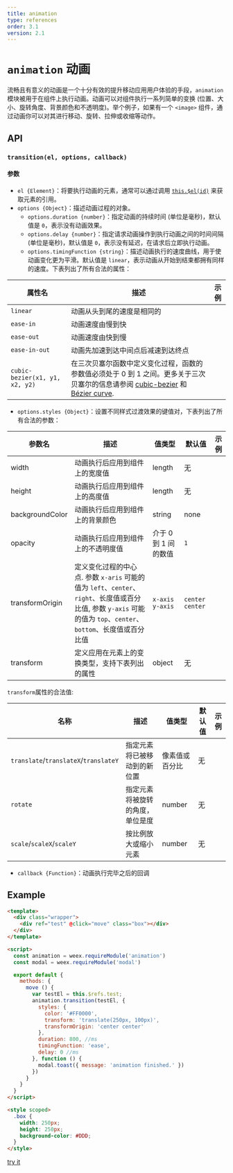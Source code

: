 ```yaml
---
title: animation
type: references
order: 3.1
version: 2.1
---
```


# `animation` 动画

流畅且有意义的动画是一个十分有效的提升移动应用用户体验的手段，`animation` 模块被用于在组件上执行动画。动画可以对组件执行一系列简单的变换 (位置、大小、旋转角度、背景颜色和不透明度)。举个例子，如果有一个 `<image>` 组件，通过动画你可以对其进行移动、旋转、拉伸或收缩等动作。

## API

### `transition(el, options, callback)`

#### 参数

* `el {Element}`：将要执行动画的元素，通常可以通过调用 [`this.$el(id)`](../api.html) 来获取元素的引用。
* `options {Object}`：描述动画过程的对象。
  * `options.duration {number}`：指定动画的持续时间 (单位是毫秒)，默认值是 `0`，表示没有动画效果。
  * `options.delay {number}`：指定请求动画操作到执行动画之间的时间间隔 (单位是毫秒)，默认值是 `0`，表示没有延迟，在请求后立即执行动画。
  * `options.timingFunction {string}`：描述动画执行的速度曲线，用于使动画变化更为平滑。默认值是 `linear`，表示动画从开始到结束都拥有同样的速度。下表列出了所有合法的属性：

| 属性名 | 描述 | 示例 |
| ---- | ---- | ---- |
| `linear` | 动画从头到尾的速度是相同的 |
| `ease-in` | 动画速度由慢到快 |
| `ease-out` | 动画速度由快到慢 |
| `ease-in-out` | 动画先加速到达中间点后减速到达终点 |
| `cubic-bezier(x1, y1, x2, y2)` | 在三次贝塞尔函数中定义变化过程，函数的参数值必须处于 0 到 1 之间。更多关于三次贝塞尔的信息请参阅 [cubic-bezier](http://cubic-bezier.com/) 和 [Bézier curve](https://en.wikipedia.org/wiki/B%C3%A9zier_curve). |

* `options.styles {Object}`：设置不同样式过渡效果的键值对，下表列出了所有合法的参数：

| 参数名 | 描述 | 值类型 | 默认值 | 示例 |
| ---- | ---- | ---- | ---- |---- |
| width | 动画执行后应用到组件上的宽度值 | length | 无 |
| height | 动画执行后应用到组件上的高度值 | length | 无 |
| backgroundColor | 动画执行后应用到组件上的背景颜色 | string | none |
| opacity | 动画执行后应用到组件上的不透明度值 | 介于 0 到 1 间的数值 | `1` |
| transformOrigin | 定义变化过程的中心点. 参数 `x-aris` 可能的值为 `left`、`center`、`right`、长度值或百分比值, 参数 `y-axis` 可能的值为 `top`、`center`、`bottom`、长度值或百分比值 | `x-axis y-axis` | `center center` |
| transform | 定义应用在元素上的变换类型，支持下表列出的属性 | object | 无 |

`transform`属性的合法值:

| 名称 | 描述 | 值类型 | 默认值 | 示例 |
| ---- | ---- | ---- | ---- | ---- |
| `translate`/`translateX`/`translateY` | 指定元素将已被移动到的新位置 | 像素值或百分比 | 无 |
| `rotate` | 指定元素将被旋转的角度，单位是度 | number | 无 |
| `scale`/`scaleX`/`scaleY` | 按比例放大或缩小元素 | number | 无 |

* `callback {Function}`：动画执行完毕之后的回调

## Example

```html
<template>
  <div class="wrapper">
    <div ref="test" @click="move" class="box"></div>
  </div>
</template>

<script>
  const animation = weex.requireModule('animation')
  const modal = weex.requireModule('modal')

  export default {
    methods: {
      move () {
        var testEl = this.$refs.test;
        animation.transition(testEl, {
          styles: {
            color: '#FF0000',
            transform: 'translate(250px, 100px)',
            transformOrigin: 'center center'
          },
          duration: 800, //ms
          timingFunction: 'ease',
          delay: 0 //ms
        }, function () {
          modal.toast({ message: 'animation finished.' })
        })
      }
    }
  }
</script>

<style scoped>
  .box {
    width: 250px;
    height: 250px;
    background-color: #DDD;
  }
</style>
```

[try it](../../../examples/animation.html)
